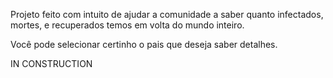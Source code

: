 Projeto feito com intuito de ajudar a comunidade a saber quanto infectados, mortes, e recuperados temos em volta do mundo inteiro.

Você pode selecionar certinho o pais que deseja saber detalhes.




IN CONSTRUCTION

